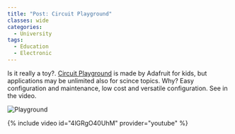 ```yaml
---
title: "Post: Circuit Playground"
classes: wide
categories:
  - University
tags:
  - Education
  - Electronic
---
```


Is it really a toy?. [Circuit Playground](https://www.adafruit.com/product/3333) is made by Adafruit for kids, but applications may be unlimited also for scince topics. Why? Easy configuration and maintenance, low cost and versatile configuration. See in the video.

![Playground](https://cdn-shop.adafruit.com/970x728/3333-05.jpg)

{% include video id="4lGRgO40UhM" provider="youtube" %}

